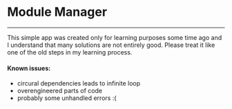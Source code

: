# Module Manager


----------

This simple app was created only for learning purposes
some time ago and I understand that many solutions are 
not entirely good. Please treat it like one of the old
steps in my learning process.

#### Known issues: ####
- circural dependencies leads to infinite loop
- overengineered parts of code
- probably some unhandled errors :( 
